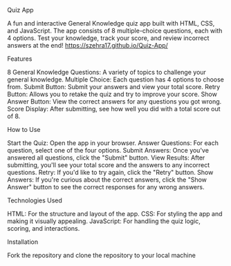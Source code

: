 
Quiz App

A fun and interactive General Knowledge quiz app built with HTML, CSS, and JavaScript. The app consists of 8 multiple-choice questions, each with 4 options. Test your knowledge, track your score, and review incorrect answers at the end! https://szehra17.github.io/Quiz-App/

Features

8 General Knowledge Questions: A variety of topics to challenge your general knowledge.
Multiple Choice: Each question has 4 options to choose from.
Submit Button: Submit your answers and view your total score.
Retry Button: Allows you to retake the quiz and try to improve your score.
Show Answer Button: View the correct answers for any questions you got wrong.
Score Display: After submitting, see how well you did with a total score out of 8.

How to Use

Start the Quiz: Open the app in your browser.
Answer Questions: For each question, select one of the four options.
Submit Answers: Once you've answered all questions, click the "Submit" button.
View Results: After submitting, you'll see your total score and the answers to any incorrect questions.
Retry: If you'd like to try again, click the "Retry" button.
Show Answers: If you're curious about the correct answers, click the "Show Answer" button to see the correct responses for any wrong answers.

Technologies Used

HTML: For the structure and layout of the app.
CSS: For styling the app and making it visually appealing.
JavaScript: For handling the quiz logic, scoring, and interactions.

Installation

Fork the repository and clone the repository to your local machine
 
